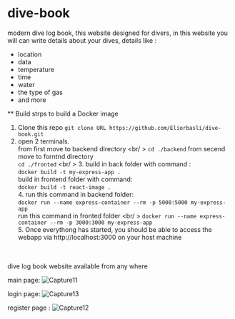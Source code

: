 # dive-book

modern dive log book, this website designed for divers, 
in this website you will can write details about your dives, details like : 
* location
* data
* temperature
* time
* water
* the type of gas 
* and more

** Build
strps to build a Docker image
  1. Clone this repo
     `git clone URL https://github.com/Eliorbasli/dive-book.git`<br />
  2. open 2 terminals.<br />
    from first move to backend directory <br/ >
     `cd ./backend` 
    from secend move to forntnd directory <br />
     `cd ./fronted` <br/ >
    3. build in back folder with command : <br />
        `docker build -t my-express-app .`  <br />
       build in frontend folder with command: <br />
        `docker build -t react-image .` <br />
    4. run this command in backend folder: <br />
        `docker run --name express-container --rm -p 5000:5000 my-express-app` <br />
       run this command in fronted folder <br/ >
        `docker run --name express-container --rm -p 3000:3000 my-express-app` <br />
    5. Once everythong has started, you should be able to access the webapp via http://localhost:3000 on your host machine <br />
        
<br />
<br />
dive log book website available from any where

main page: 
![Capture11](https://user-images.githubusercontent.com/45131527/197389769-6a1b3077-72d3-4b99-9d1b-b88c78a01d29.PNG)


login page:
![Capture13](https://user-images.githubusercontent.com/45131527/197389748-6fb8c1d6-c1b1-4839-a619-d272745b827c.PNG)


register page :
![Capture12](https://user-images.githubusercontent.com/45131527/197389754-52ddf41b-49f1-4016-a0c6-3ddf9e26eb36.PNG)



